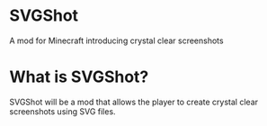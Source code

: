 # SVGShot
A mod for Minecraft introducing crystal clear screenshots

# What is SVGShot?
SVGShot will be a mod that allows the player to create crystal clear screenshots using SVG files.

